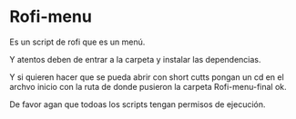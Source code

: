 # Rofi-menu
Es un script de rofi que es un menú.

Y atentos deben de entrar a la carpeta y instalar las dependencias.

Y si quieren hacer que se pueda abrir con short cutts pongan un cd en el archvo inicio con la ruta de donde pusieron la carpeta Rofi-menu-final ok.

De favor agan que todoas los scripts tengan permisos de ejecución.
